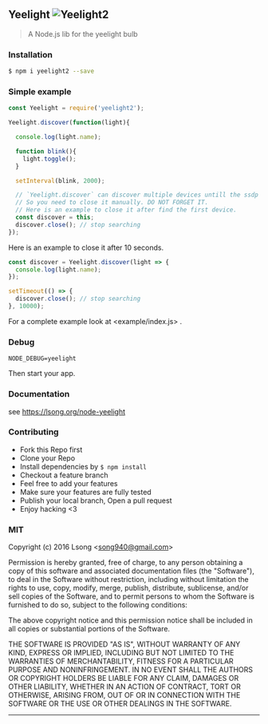 ## Yeelight ![Yeelight2](https://img.shields.io/npm/v/yeelight2.svg)

> A Node.js lib for the yeelight bulb

### Installation

```bash
$ npm i yeelight2 --save
```

### Simple example

```js
const Yeelight = require('yeelight2');

Yeelight.discover(function(light){

  console.log(light.name);

  function blink(){
    light.toggle();
  }

  setInterval(blink, 2000);

  // `Yeelight.discover` can discover multiple devices untill the ssdp close.
  // So you need to close it manually. DO NOT FORGET IT.
  // Here is an example to close it after find the first device.
  const discover = this;
  discover.close(); // stop searching
});
```

Here is an example to close it after 10 seconds.

```js
const discover = Yeelight.discover(light => {
  console.log(light.name);
});

setTimeout(() => {
  discover.close(); // stop searching
}, 10000);
```

For a complete example look at <example/index.js> .


### Debug

```shell
NODE_DEBUG=yeelight
```

Then start your app.

### Documentation

see https://lsong.org/node-yeelight

### Contributing
- Fork this Repo first
- Clone your Repo
- Install dependencies by `$ npm install`
- Checkout a feature branch
- Feel free to add your features
- Make sure your features are fully tested
- Publish your local branch, Open a pull request
- Enjoy hacking <3

### MIT

Copyright (c) 2016 Lsong &lt;song940@gmail.com&gt;

Permission is hereby granted, free of charge, to any person obtaining a copy
of this software and associated documentation files (the "Software"), to deal
in the Software without restriction, including without limitation the rights
to use, copy, modify, merge, publish, distribute, sublicense, and/or sell
copies of the Software, and to permit persons to whom the Software is
furnished to do so, subject to the following conditions:

The above copyright notice and this permission notice shall be included in
all copies or substantial portions of the Software.

THE SOFTWARE IS PROVIDED "AS IS", WITHOUT WARRANTY OF ANY KIND, EXPRESS OR
IMPLIED, INCLUDING BUT NOT LIMITED TO THE WARRANTIES OF MERCHANTABILITY,
FITNESS FOR A PARTICULAR PURPOSE AND NONINFRINGEMENT. IN NO EVENT SHALL THE
AUTHORS OR COPYRIGHT HOLDERS BE LIABLE FOR ANY CLAIM, DAMAGES OR OTHER
LIABILITY, WHETHER IN AN ACTION OF CONTRACT, TORT OR OTHERWISE, ARISING FROM,
OUT OF OR IN CONNECTION WITH THE SOFTWARE OR THE USE OR OTHER DEALINGS IN
THE SOFTWARE.

---

